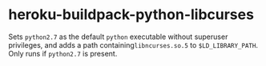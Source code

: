 # heroku-buildpack-python-libcurses

Sets `python2.7` as the default `python` executable without superuser privileges, and adds a path containing`libncurses.so.5` to `$LD_LIBRARY_PATH`. Only runs if `python2.7` is present.
